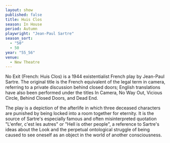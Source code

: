 ```yaml
---
layout: show
published: false
title: Huis Clos
season: In House
period: Autumn
playwright: "Jean-Paul Sartre"
season_sort: 
  - "50"
  - 50
year: "55_56"
venue: 
  - New Theatre
---
```


No Exit (French: Huis Clos) is a 1944 existentialist French play by Jean-Paul Sartre. The original title is the French equivalent of the legal term in camera, referring to a private discussion behind closed doors; English translations have also been performed under the titles In Camera, No Way Out, Vicious Circle, Behind Closed Doors, and Dead End. 

The play is a depiction of the afterlife in which three deceased characters are punished by being locked into a room together for eternity. It is the source of Sartre's especially famous and often misinterpreted quotation "L'enfer, c'est les autres" or "Hell is other people", a reference to Sartre's ideas about the Look and the perpetual ontological struggle of being caused to see oneself as an object in the world of another consciousness.
